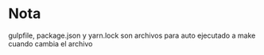 # Nota
gulpfile, package.json y yarn.lock son archivos para auto ejecutado a make cuando cambia el archivo
